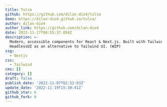 ```yaml
---
title: Tulsa
github: https://github.com/dilan-dio4/tulsa
demo: https://dilan-dio4.github.io/tulsa/
author: dilan-dio4
author_link: https://github.com/dilan-dio4
date: 2023-11-27T08:55:37.054Z
description: >-
  Modern, accessible components for React & Next.js. Built with TailwindCSS +
  HeadlessUI as an alternative to Tailwind UI. (WIP)
ssg:
  - Nextjs
css:
  - Tailwind
cms: []
category: []
draft: false
publish_date: '2022-11-07T02:52:03Z'
update_date: '2022-11-19T15:30:41Z'
github_star: 6
github_fork: 0
---
```

